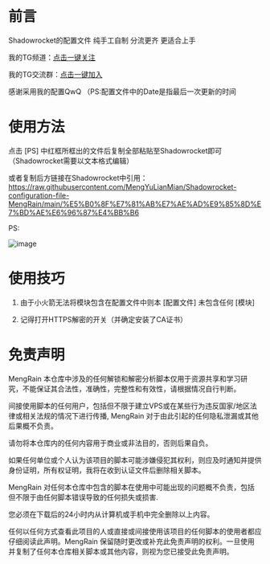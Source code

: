 # 前言
Shadowrocket的配置文件 纯手工自制 分流更齐 更适合上手

我的TG频道：[点击一键关注](https://t.me/mengyulianmian)

我的TG交流群：[点击一键加入](https://t.me/mengdelaochao)


感谢采用我的配置QwQ  （PS:配置文件中的Date是指最后一次更新的时间

# 使用方法
点击 [PS] 中红框所框出的文件后复制全部粘贴至Shadowrocket即可（Shadowrocket需要以文本格式编辑）

或者复制后方链接在Shadowrocket中引用：https://raw.githubusercontent.com/MengYuLianMian/Shadowrocket-configuration-file-MengRain/main/%E5%B0%8F%E7%81%AB%E7%AE%AD%E9%85%8D%E7%BD%AE%E6%96%87%E4%BB%B6

PS:

![image](https://user-images.githubusercontent.com/89105781/184539595-63ecb967-5df1-4393-a5de-a584945d684a.png)


# 使用技巧
1.  由于小火箭无法将模块包含在配置文件中则本 [配置文件] 未包含任何 [模块] 

2.  记得打开HTTPS解密的开关（并确定安装了CA证书）

# 免责声明
MengRain 本仓库中涉及的任何解锁和解密分析脚本仅用于资源共享和学习研究，不能保证其合法性，准确性，完整性和有效性，请根据情况自行判断。

间接使用脚本的任何用户，包括但不限于建立VPS或在某些行为违反国家/地区法律或相关法规的情况下进行传播, MengRain 对于由此引起的任何隐私泄漏或其他后果概不负责。

请勿将本仓库内的任何内容用于商业或非法目的，否则后果自负。

如果任何单位或个人认为该项目的脚本可能涉嫌侵犯其权利，则应及时通知并提供身份证明，所有权证明，我将在收到认证文件后删除相关脚本。

MengRain 对任何本仓库中包含的脚本在使用中可能出现的问题概不负责，包括但不限于由任何脚本错误导致的任何损失或损害.

您必须在下载后的24小时内从计算机或手机中完全删除以上内容。

任何以任何方式查看此项目的人或直接或间接使用该项目的任何脚本的使用者都应仔细阅读此声明。MengRain 保留随时更改或补充此免责声明的权利。一旦使用并复制了任何本仓库相关脚本或其他内容，则视为您已接受此免责声明。
